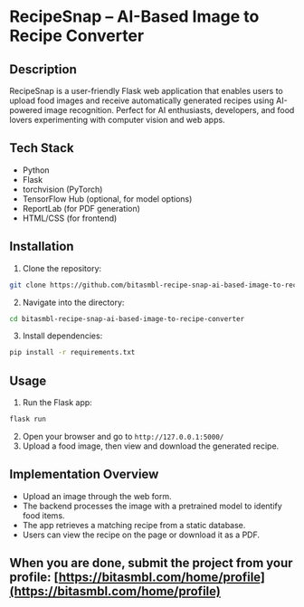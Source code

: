 # RecipeSnap – AI-Based Image to Recipe Converter

## Description
RecipeSnap is a user-friendly Flask web application that enables users to upload food images and receive automatically generated recipes using AI-powered image recognition. Perfect for AI enthusiasts, developers, and food lovers experimenting with computer vision and web apps.

## Tech Stack
- Python
- Flask
- torchvision (PyTorch)
- TensorFlow Hub (optional, for model options)
- ReportLab (for PDF generation)
- HTML/CSS (for frontend)

## Installation
1. Clone the repository:
```bash
git clone https://github.com/bitasmbl-recipe-snap-ai-based-image-to-recipe-converter.git
```
2. Navigate into the directory:
```bash
cd bitasmbl-recipe-snap-ai-based-image-to-recipe-converter
```
3. Install dependencies:
```bash
pip install -r requirements.txt
```

## Usage
1. Run the Flask app:
```bash
flask run
```
2. Open your browser and go to `http://127.0.0.1:5000/`
3. Upload a food image, then view and download the generated recipe.

## Implementation Overview
- Upload an image through the web form.
- The backend processes the image with a pretrained model to identify food items.
- The app retrieves a matching recipe from a static database.
- Users can view the recipe on the page or download it as a PDF.

## When you are done, submit the project from your profile: [https://bitasmbl.com/home/profile](https://bitasmbl.com/home/profile)